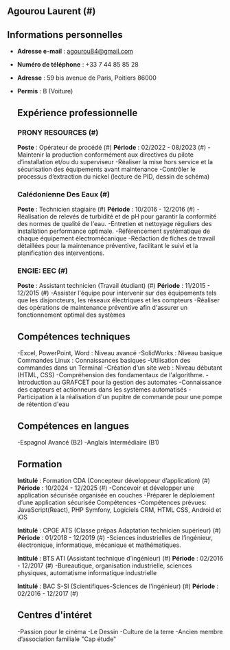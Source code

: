 ## Agourou  Laurent (#)
## Informations personnelles
- **Adresse e-mail** : agourou84@gmail.com
- **Numéro de téléphone** : +33 7 44 85 85 28
- **Adresse** : 59 bis avenue de Paris, Poitiers 86000
- **Permis** : B (Voiture)
 

  ## Expérience professionnelle
  ### PRONY RESOURCES (#)
  **Poste** : Opérateur de procédé (#)
  **Période** : 02/2022 - 08/2023 (#)
  -Maintenir la production conformément aux directives du pilote d’installation
   et/ou du superviseur
  -Réaliser la mise hors service et la sécurisation des équipements avant
   maintenance
  -Contrôler le processus d’extraction du nickel (lecture de PID, dessin de
   schéma)
  ### Calédonienne Des Eaux  (#)
  **Poste** : Technicien stagiaire (#)
  **Période** : 10/2016 - 12/2016 (#)
  -Réalisation de relevés de turbidité et de pH pour garantir la conformité des
  normes de qualité de l'eau.
  -Entretien et nettoyage réguliers des installation
   performance optimale.
  -Référencement systématique de chaque équipement électromécanique
  -Rédaction de fiches de travail détaillées pour la maintenance préventive,
   facilitant le suivi et la planification des interventions.
  ### ENGIE: EEC  (#)
  **Poste** : Assistant technicien (Travail étudiant) (#)
  **Période** : 11/2015 - 12/2015 (#)
  -Assister l'équipe pour intervenir sur des équipements tels que les
   disjoncteurs, les réseaux électriques et les compteurs
  -Réaliser des opérations de maintenance préventive afin d'assurer un
   fonctionnement optimal des systèmes

   ## Compétences techniques 
  -Excel, PowerPoint, Word : Niveau avancé
  -SolidWorks : Niveau basique Commandes Linux : Connaissances basiques 
  -Utilisation des commandes dans un Terminal
  -Création d’un site web : Niveau débutant (HTML, CSS)
  -Compréhension des fondamentaux de l'algorithme. 
  -Introduction au GRAFCET pour la gestion des automates 
  -Connaissance des capteurs et actionneurs dans les systèmes automatisés 
  -Participation à la réalisation d'un pupitre de commande pour  une pompe de rétention d'eau
  ## Compétences en langues
  -Espagnol Avancé (B2)
  -Anglais Intermédiaire (B1)

  ## Formation
  **Intitulé** : Formation CDA (Concepteur développeur d’application) (#)
  **Période** : 10/2024 - 12/2025 (#)
  -Concevoir et développer une application sécurisée organisée en couches
  -Préparer le déploiement d’une application sécurisée Compétences
  -Compétences prévues: JavaScript(React), PHP Symfony, Logiciels CRM, HTML CSS, Android et iOS


  **Intitulé** : CPGE ATS (Classe prépas Adaptation technicien supérieur)  (#)
  **Période** : 01/2018 - 12/2019 (#)
  -Sciences industrielles de l’ingénieur, électronique, informatique, mécanique et mathématiques.


  **Intitulé** : BTS ATI (Assistant technique d'ingénieur)  (#)
  **Période** : 02/2016 - 12/2017 (#)
  -Bureautique, organisation industrielle, sciences physiques, automatisme
   informatique industrielle


   **Intitulé** : BAC S-SI (Scientifiques-Sciences de l'ingénieur)  (#)
  **Période** : 02/2016 - 12/2017 (#)

  ## Centres d'intéret 
  -Passion pour le cinéma
  -Le Dessin
  -Culture de la terre 
  -Ancien membre d’association familiale "Cap étude"
  
  
    
